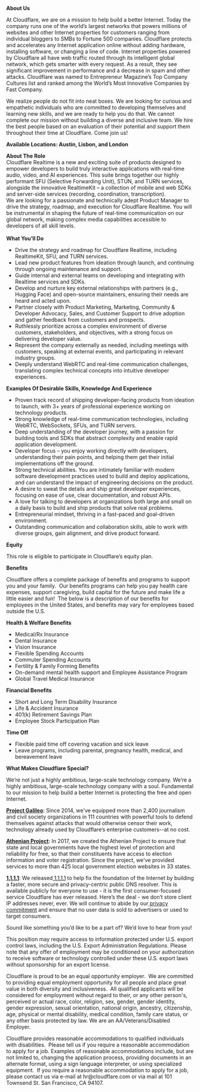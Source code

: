 <div class="content-intro">
	<div><strong>About Us</strong></div>
	<div>
		<p>At Cloudflare, we are on a mission to help build a better Internet. Today the company runs one of the world’s largest networks that powers millions of websites and other Internet properties for customers ranging from individual bloggers to SMBs to Fortune 500 companies. Cloudflare protects and accelerates any Internet application online without adding hardware, installing software, or changing a line of code. Internet properties powered by Cloudflare all have web traffic routed through its intelligent global network, which gets smarter with every request. As a result, they see significant improvement in performance and a decrease in spam and other attacks. Cloudflare was named to Entrepreneur Magazine’s Top Company Cultures list and ranked among the World’s Most Innovative Companies by Fast Company.&nbsp;</p>
		<p><span style="font-weight: 400;">We realize people do not fit into neat boxes. We are looking for curious and empathetic individuals who are committed to developing themselves and learning new skills, and we are ready to help you do that. We cannot complete our mission without building a diverse and inclusive team. We hire the best people based on an evaluation of their potential and support them throughout their time at Cloudflare. Come join us!&nbsp;</span></p>
	</div>
</div>
<p><strong>Available Locations: Austin, Lisbon, and London</strong></p>
<div><strong>About The Role</strong><br>Cloudflare Realtime is a new and exciting suite of products designed to empower developers to build truly interactive applications with real-time audio, video, and AI experiences. This suite brings together our highly performant SFU (Selective Forwarding Unit), STUN, and TURN services, alongside the innovative RealtimeKit – a collection of mobile and web SDKs and server-side services (recording, coordination, transcription).<br>We are looking for a passionate and technically adept Product Manager to drive the strategy, roadmap, and execution for Cloudflare Realtime. You will be instrumental in shaping the future of real-time communication on our global network, making complex media capabilities accessible to developers of all skill levels.</div>
<div><br><strong>What You’ll Do</strong><br>
	<ul>
		<li>Drive the strategy and roadmap for Cloudflare Realtime, including RealtimeKit, SFU, and TURN services.</li>
		<li>Lead new product features from ideation through launch, and continuing through ongoing maintenance and support.</li>
		<li>Guide internal and external teams on developing and integrating with Realtime services and SDKs.</li>
		<li>Develop and nurture key external relationships with partners (e.g., Hugging Face) and open-source maintainers, ensuring their needs are heard and acted upon.</li>
		<li>Partner closely with Product Marketing, Marketing, Community &amp; Developer Advocacy, Sales, and Customer Support to drive adoption and gather feedback from customers and prospects.</li>
		<li>Ruthlessly prioritize across a complex environment of diverse customers, stakeholders, and objectives, with a strong focus on delivering developer value.</li>
		<li>Represent the company externally as needed, including meetings with customers, speaking at external events, and participating in relevant industry groups.</li>
		<li>Deeply understand WebRTC and real-time communication challenges, translating complex technical concepts into intuitive developer experiences.</li>
	</ul>
	<strong>Examples Of Desirable Skills, Knowledge And Experience</strong><br>
	<ul>
		<li>Proven track record of shipping developer-facing products from ideation to launch, with 3+ years of professional experience working on technology products.</li>
		<li>Strong knowledge of real-time communication technologies, including WebRTC, WebSockets, SFUs, and TURN servers.</li>
		<li>Deep understanding of the developer journey, with a passion for building tools and SDKs that abstract complexity and enable rapid application development.</li>
		<li>Developer focus – you enjoy working directly with developers, understanding their pain points, and helping them get their initial implementations off the ground.</li>
		<li>Strong technical abilities. You are intimately familiar with modern software development practices used to build and deploy applications, and can understand the impact of engineering decisions on the product.</li>
		<li>A desire to sweat the details and ship great developer experiences, focusing on ease of use, clear documentation, and robust APIs.</li>
		<li>A love for talking to developers at organizations both large and small on a daily basis to build and ship products that solve real problems.</li>
		<li>Entrepreneurial mindset, thriving in a fast-paced and goal-driven environment.</li>
		<li>Outstanding communication and collaboration skills, able to work with diverse groups, gain alignment, and drive product forward.</li>
	</ul>
</div>
<p><strong>Equity</strong></p>
<p>This role is eligible to participate in Cloudflare’s equity plan.</p>
<p><strong>Benefits</strong></p>
<p>Cloudflare offers a complete package of benefits and programs to support you and your family.&nbsp; Our benefits programs can help you pay health care expenses, support caregiving, build capital for the future and make life a little easier and fun!&nbsp; The below is a description of our benefits for employees in the United States, and benefits may vary for employees based outside the U.S.</p>
<p><strong>Health &amp; Welfare Benefits</strong></p>
<ul>
	<li>Medical/Rx Insurance</li>
	<li>Dental Insurance</li>
	<li>Vision Insurance</li>
	<li>Flexible Spending Accounts</li>
	<li>Commuter Spending Accounts</li>
	<li>Fertility &amp; Family Forming Benefits</li>
	<li>On-demand mental health support and Employee Assistance Program</li>
	<li>Global Travel Medical Insurance</li>
</ul>
<p><strong>Financial Benefits</strong></p>
<ul>
	<li>Short and Long Term Disability Insurance</li>
	<li>Life &amp; Accident Insurance</li>
	<li>401(k) Retirement Savings Plan</li>
	<li>Employee Stock Participation Plan</li>
</ul>
<p><strong>Time Off</strong></p>
<ul>
	<li>Flexible paid time off covering vacation and sick leave</li>
	<li>Leave programs, including parental, pregnancy health, medical, and bereavement leave</li>
</ul>
<div class="content-conclusion">
	<p><strong>What Makes Cloudflare Special?</strong></p>
	<p><span style="font-weight: 400;">We’re not just a highly ambitious, large-scale technology company. We’re a highly ambitious, large-scale technology company with a soul. Fundamental to our mission to help build a better Internet is protecting the free and open Internet.</span></p>
	<p><a href="https://blog.cloudflare.com/protecting-free-expression-online/"><strong>Project Galileo</strong></a><span style="font-weight: 400;">: Since 2014, we've equipped more than 2,400 journalism and civil society organizations in 111 countries with powerful tools to defend themselves against attacks that would otherwise censor their work, technology already used by Cloudflare’s enterprise customers--at no cost.</span></p>
	<p><strong><a href="https://www.cloudflare.com/athenian/">Athenian Project</a></strong><span style="font-weight: 400;">: In 2017, we created the Athenian Project to ensure that state and local governments have the highest level of protection and reliability for free, so that their constituents have access to election information and voter registration. Since the project, we've provided services to more than 425 local government election websites in 33 states.</span></p>
	<p><a href="https://1.1.1.1/"><strong>1.1.1.1</strong></a><span style="font-weight: 400;">: We released</span><a href="https://1.1.1.1/"> <span style="font-weight: 400;">1.1.1.1</span></a><span style="font-weight: 400;"> to help fix the foundation of the Internet by building a faster, more secure and privacy-centric public DNS resolver. This is available publicly for everyone to use - it is the first consumer-focused service Cloudflare has ever released. Here’s the deal - we don’t store client IP addresses never, ever. We will continue to abide by our</span><a href="https://developers.cloudflare.com/1.1.1.1/privacy/public-dns-resolver"> privacy commitment</a><span style="font-weight: 400;"> and ensure that no user data is sold to advertisers or used to target consumers.</span></p>
	<p><span style="font-weight: 400;">Sound like something you’d like to be a part of? We’d love to hear from you!</span></p>
	<p><span style="font-weight: 400;">This position may require access to information protected under U.S. export control laws, including the U.S. Export Administration Regulations. Please note that any offer of employment may be conditioned on your authorization to receive software or technology controlled under these U.S. export laws without sponsorship for an export license.</span></p>
	<p><span style="font-weight: 400;">Cloudflare is proud to be an equal opportunity employer. &nbsp;We are committed to providing equal employment opportunity for all people and place great value in both diversity and inclusiveness. &nbsp;All qualified applicants will be considered for employment without regard to their, or any other person's, perceived or actual</span> <span style="font-weight: 400;">race, color, religion, sex, gender, gender identity, gender expression, sexual orientation, national origin, ancestry, citizenship, age, physical or mental disability, medical condition, family care status, or any other basis protected by law. </span><span style="font-weight: 400;">We are an AA/Veterans/Disabled Employer.</span></p>
	<p><span style="font-weight: 400;">Cloudflare provides reasonable accommodations to qualified individuals with disabilities. &nbsp;Please tell us if you require a reasonable accommodation to apply for a job. Examples of reasonable accommodations include, but are not limited to, changing the application process, providing documents in an alternate format, using a sign language interpreter, or using specialized equipment. &nbsp;If you require a reasonable accommodation to apply for a job, please contact us via e-mail at </span><span style="font-weight: 400;">hr@cloudflare.com</span><span style="font-weight: 400;"> or via mail at 101 Townsend St. San Francisco, CA 94107.</span></p>
</div>